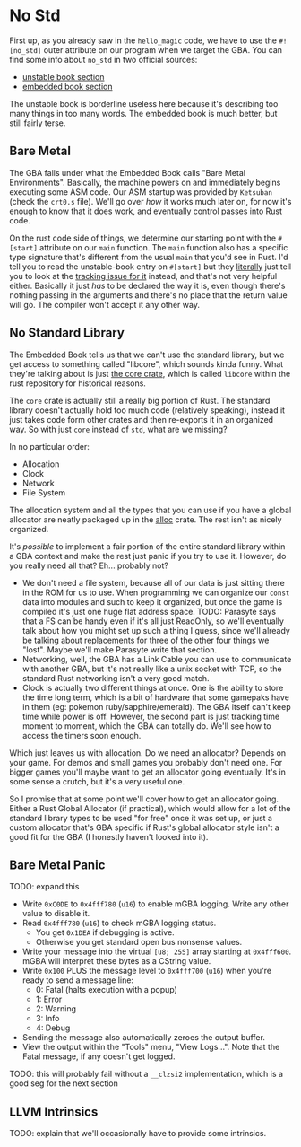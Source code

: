 # No Std

First up, as you already saw in the `hello_magic` code, we have to use the
`#![no_std]` outer attribute on our program when we target the GBA. You can find
some info about `no_std` in two official sources:

* [unstable
  book section](https://doc.rust-lang.org/unstable-book/language-features/lang-items.html#writing-an-executable-without-stdlib)
* [embedded
  book section](https://rust-embedded.github.io/book/intro/no-std.html?highlight=no_std#a--no_std--rust-environment)

The unstable book is borderline useless here because it's describing too many
things in too many words. The embedded book is much better, but still fairly
terse.

## Bare Metal

The GBA falls under what the Embedded Book calls "Bare Metal Environments".
Basically, the machine powers on and immediately begins executing some ASM code.
Our ASM startup was provided by `Ketsuban` (check the `crt0.s` file). We'll go
over _how_ it works much later on, for now it's enough to know that it does
work, and eventually control passes into Rust code.

On the rust code side of things, we determine our starting point with the
`#[start]` attribute on our `main` function. The `main` function also has a
specific type signature that's different from the usual `main` that you'd see in
Rust. I'd tell you to read the unstable-book entry on `#[start]` but they
[literally](https://doc.rust-lang.org/unstable-book/language-features/start.html)
just tell you to look at the [tracking issue for
it](https://github.com/rust-lang/rust/issues/29633) instead, and that's not very
helpful either. Basically it just _has_ to be declared the way it is, even
though there's nothing passing in the arguments and there's no place that the
return value will go. The compiler won't accept it any other way.

## No Standard Library

The Embedded Book tells us that we can't use the standard library, but we get
access to something called "libcore", which sounds kinda funny. What they're
talking about is just [the core
crate](https://doc.rust-lang.org/core/index.html), which is called `libcore`
within the rust repository for historical reasons.

The `core` crate is actually still a really big portion of Rust. The standard
library doesn't actually hold too much code (relatively speaking), instead it
just takes code form other crates and then re-exports it in an organized way. So
with just `core` instead of `std`, what are we missing?

In no particular order:

* Allocation
* Clock
* Network
* File System

The allocation system and all the types that you can use if you have a global
allocator are neatly packaged up in the
[alloc](https://doc.rust-lang.org/alloc/index.html) crate. The rest isn't as
nicely organized.

It's _possible_ to implement a fair portion of the entire standard library
within a GBA context and make the rest just panic if you try to use it. However,
do you really need all that? Eh... probably not?

* We don't need a file system, because all of our data is just sitting there in
  the ROM for us to use. When programming we can organize our `const` data into
  modules and such to keep it organized, but once the game is compiled it's just
  one huge flat address space. TODO: Parasyte says that a FS can be handy even
  if it's all just ReadOnly, so we'll eventually talk about how you might set up
  such a thing I guess, since we'll already be talking about replacements for
  three of the other four things we "lost". Maybe we'll make Parasyte write that
  section.
* Networking, well, the GBA has a Link Cable you can use to communicate with
  another GBA, but it's not really like a unix socket with TCP, so the standard
  Rust networking isn't a very good match.
* Clock is actually two different things at once. One is the ability to store
  the time long term, which is a bit of hardware that some gamepaks have in them
  (eg: pokemon ruby/sapphire/emerald). The GBA itself can't keep time while
  power is off. However, the second part is just tracking time moment to moment,
  which the GBA can totally do. We'll see how to access the timers soon enough.

Which just leaves us with allocation. Do we need an allocator? Depends on your
game. For demos and small games you probably don't need one. For bigger games
you'll maybe want to get an allocator going eventually. It's in some sense a
crutch, but it's a very useful one.

So I promise that at some point we'll cover how to get an allocator going.
Either a Rust Global Allocator (if practical), which would allow for a lot of
the standard library types to be used "for free" once it was set up, or just a
custom allocator that's GBA specific if Rust's global allocator style isn't a
good fit for the GBA (I honestly haven't looked into it).

## Bare Metal Panic

TODO: expand this

* Write `0xC0DE` to `0x4fff780` (`u16`) to enable mGBA logging. Write any other
  value to disable it.
* Read `0x4fff780` (`u16`) to check mGBA logging status.
  * You get `0x1DEA` if debugging is active.
  * Otherwise you get standard open bus nonsense values.
* Write your message into the virtual `[u8; 255]` array starting at `0x4fff600`.
  mGBA will interpret these bytes as a CString value.
* Write `0x100` PLUS the message level to `0x4fff700` (`u16`) when you're ready
  to send a message line:
  * 0: Fatal (halts execution with a popup)
  * 1: Error
  * 2: Warning
  * 3: Info
  * 4: Debug
* Sending the message also automatically zeroes the output buffer.
* View the output within  the "Tools" menu, "View Logs...". Note that the Fatal
  message, if any doesn't get logged.

TODO: this will probably fail without a `__clzsi2` implementation, which is a
good seg for the next section

## LLVM Intrinsics

TODO: explain that we'll occasionally have to provide some intrinsics.
